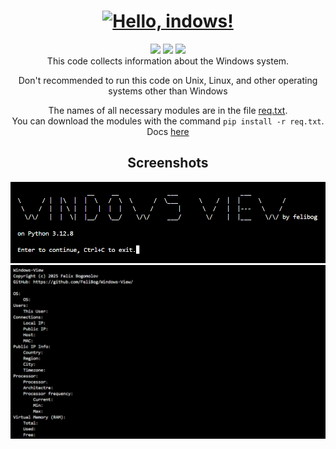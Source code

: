 <h1><div align="center"><a href="https://git.io/typing-svg"><img src="https://readme-typing-svg.demolab.com?font=Fira+Code&size=40&duration=2500&pause=1000&color=000000&center=true&vCenter=true&width=435&lines=Hello%2C+system!;Hello%2C+Windows!;Hello%2C+network!;Hello%2C+registry!" alt="Hello, indows!" /></a></div></h1>
<div align="center">
  <img src="https://img.shields.io/github/repo-size/FeliBog/Windows-View?style=plastic"/>
  <img src="https://img.shields.io/github/license/FeliBog/Windows-View?style=plastic"/>
  <img src="https://tokei.rs/b1/github/FeliBog/Windows-View"/>
</div>
<div align="center">This code collects information about the Windows system. 

Don't recommended to run this code on Unix, Linux, and other operating systems other than Windows</div>

<div align="center">The names of all necessary modules are in the file <a href = "https://github.com/FeliBog/Windows-View/blob/main/req.txt">req.txt</a>.</div>
<div align="center">You can download the modules with the command <code>pip install -r req.txt</code>.</div>
<div align="center">Docs <a href="https://felibog.github.io/Windows-View">here</a></div>
<div align="center"><h2>Screenshots</h2></div>

<img src="https://raw.githubusercontent.com/FeliBog/FeliBog/refs/heads/main/images/win-view1.png"></img>
<img src="https://raw.githubusercontent.com/FeliBog/FeliBog/refs/heads/main/images/win-view2.png"></img>
